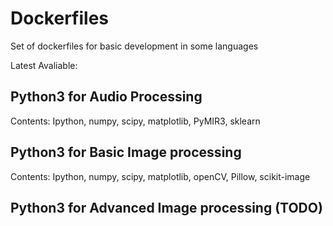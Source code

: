 # Dockerfiles

Set of dockerfiles for basic development in some languages

Latest Avaliable:


## Python3 for Audio Processing
Contents: Ipython, numpy, scipy, matplotlib, PyMIR3, sklearn


## Python3 for Basic Image processing
Contents: Ipython, numpy, scipy, matplotlib, openCV, Pillow, scikit-image

## Python3 for Advanced Image processing (TODO)


